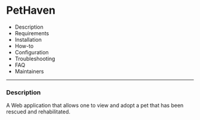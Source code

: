 # PetHaven

 * Description
 * Requirements
 * Installation
 * How-to
 * Configuration
 * Troubleshooting
 * FAQ
 * Maintainers
 --------

### Description

A Web application that allows one to view and adopt a pet that has been rescued and rehabilitated. 

